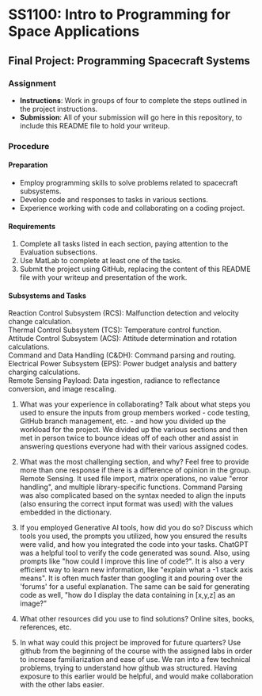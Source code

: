 # SS1100: Intro to Programming for Space Applications
## Final Project: Programming Spacecraft Systems

### Assignment
- **Instructions**: Work in groups of four to complete the steps outlined in the project instructions.
- **Submission**: All of your submission will go here in this repository, to include this README file to hold your writeup.

### Procedure
#### Preparation
- Employ programming skills to solve problems related to spacecraft subsystems.
- Develop code and responses to tasks in various sections.
- Experience working with code and collaborating on a coding project.

#### Requirements
1. Complete all tasks listed in each section, paying attention to the Evaluation subsections.
2. Use MatLab to complete at least one of the tasks.
3. Submit the project using GitHub, replacing the content of this README file with your writeup and presentation of the work.

#### Subsystems and Tasks
Reaction Control Subsystem (RCS): Malfunction detection and velocity change calculation.\
Thermal Control Subsystem (TCS): Temperature control function.\
Attitude Control Subsystem (ACS): Attitude determination and rotation calculations.\
Command and Data Handling (C&DH): Command parsing and routing.\
Electrical Power Subsystem (EPS): Power budget analysis and battery charging calculations.\
Remote Sensing Payload: Data ingestion, radiance to reflectance conversion, and image rescaling.

1. What was your experience in collaborating? Talk about what steps you used to ensure the
inputs from group members worked - code testing, GitHub branch management, etc. - and
how you divided up the workload for the project.
We divided up the various sections and then met in person twice to bounce ideas off of each other and assist in answering questions everyone had with their various assigned codes.

2. What was the most challenging section, and why? Feel free to provide more than one response
if there is a difference of opinion in the group. Remote Sensing.  It used file import, matrix operations, no value "error handling", and multiple library-specific functions.
Command Parsing was also complicated based on the syntax needed to align the inputs (also ensuring the correct input format was used) with the values embedded in the dictionary. 

4. If you employed Generative AI tools, how did you do so? Discuss which tools you used, the
prompts you utilized, how you ensured the results were valid, and how you integrated the code
into your tasks.
ChatGPT was a helpful tool to verify the code generated was sound.  Also, using prompts like "how could I improve this line of code?".  It is also a very efficient way to learn new information, like "explain what a -1 stack axis means".  It is often much faster than googling it and pouring over the 'forums' for a useful explanation.  The same can be said for generating code as well, "how do I display the data containing in [x,y,z] as an image?"

5. What other resources did you use to find solutions? Online sites, books, references, etc.

6. In what way could this project be improved for future quarters?
Use github from the beginning of the course with the assigned labs in order to increase familiarization and ease of use. We ran into a few technical problems, trying to understand how github was structured. Having exposure to this earlier would be helpful, and would make collaboration with the other labs easier. 


